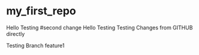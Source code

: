 # my_first_repo
Hello Testing
#second change
Hello Testing Testing
Changes from GITHUB directly

Testing Branch feature1
